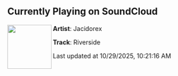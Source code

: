 ## Currently Playing on SoundCloud

[<img align="left" width="100" src="https://i1.sndcdn.com/artworks-qLL4tLkyrNJLo2ry-tQCgZw-t500x500.jpg">](https://soundcloud.com/jacidorex/3c8cbc53-7986-4bd4-9fa2-4a8676239b92)

**Artist**: Jacidorex 

**Track**: Riverside

Last updated at 10/29/2025, 10:21:16 AM
